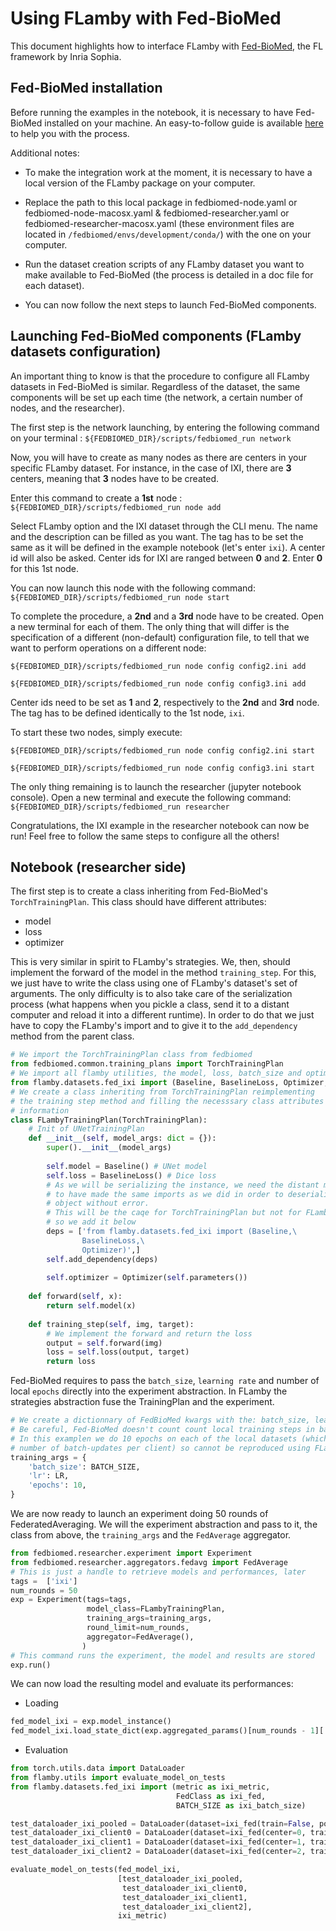 # Using FLamby with Fed-BioMed

This document highlights how to interface FLamby with [Fed-BioMed](https://gitlab.inria.fr/fedbiomed/fedbiomed), the FL framework by Inria Sophia.

## Fed-BioMed installation

Before running the examples in the notebook, it is necessary to have Fed-BioMed installed on your machine. An easy-to-follow guide is available [here](https://fedbiomed.gitlabpages.inria.fr/latest/tutorials/installation/0-basic-software-installation/) to help you with the process.

Additional notes:

- To make the integration work at the moment, it is necessary to have a local version of the FLamby package on your computer.

- Replace the path to this local package in fedbiomed-node.yaml or fedbiomed-node-macosx.yaml & fedbiomed-researcher.yaml or fedbiomed-researcher-macosx.yaml (these environment files are located in `/fedbiomed/envs/development/conda/`) with the one on your computer.

- Run the dataset creation scripts of any FLamby dataset you want to make available to Fed-BioMed (the process is detailed in a doc file for each dataset).

- You can now follow the next steps to launch Fed-BioMed components.

## Launching Fed-BioMed components (FLamby datasets configuration)
 
An important thing to know is that the procedure to configure all FLamby datasets in Fed-BioMed is similar. Regardless of the dataset, the same components will be set up each time (the network, a certain number of nodes, and the researcher).

The first step is the network launching, by entering the following command on your terminal : `${FEDBIOMED_DIR}/scripts/fedbiomed_run network`

Now, you will have to create as many nodes as there are centers in your specific FLamby dataset.
For instance, in the case of IXI, there are **3** centers, meaning that **3** nodes have to be created.

Enter this command to create a **1st** node : `${FEDBIOMED_DIR}/scripts/fedbiomed_run node add`

Select FLamby option and the IXI dataset through the CLI menu.
The name and the description can be filled as you want. The tag has to be set the same as it will be defined in the example notebook (let's enter `ixi`).
A center id will also be asked. Center ids for IXI are ranged between **0** and **2**. Enter **0** for this 1st node.

You can now launch this node with the following command: `${FEDBIOMED_DIR}/scripts/fedbiomed_run node start`

To complete the procedure, a **2nd** and a **3rd** node have to be created. Open a new terminal for each of them.
The only thing that will differ is the specification of a different (non-default) configuration file, to tell that we want to perform operations on a different node:

`${FEDBIOMED_DIR}/scripts/fedbiomed_run node config config2.ini add`

`${FEDBIOMED_DIR}/scripts/fedbiomed_run node config config3.ini add`

Center ids need to be set as **1** and **2**, respectively to the **2nd** and **3rd** node. The tag has to be defined identically to the 1st node, `ixi`.

To start these two nodes, simply execute:

`${FEDBIOMED_DIR}/scripts/fedbiomed_run node config config2.ini start`

`${FEDBIOMED_DIR}/scripts/fedbiomed_run node config config3.ini start`

The only thing remaining is to launch the researcher (jupyter notebook console). Open a new terminal and execute the following command: `${FEDBIOMED_DIR}/scripts/fedbiomed_run researcher`

Congratulations, the IXI example in the researcher notebook can now be run! Feel free to follow the same steps to configure all the others!

## Notebook (researcher side)

The first step is to create a class inheriting from Fed-BioMed's `TorchTrainingPlan`.
This class should have different attributes: 
- model
- loss
- optimizer

This is very similar in spirit to FLamby's strategies. We, then, should implement the forward of the model in the method `training_step`.
For this, we just have to write the class using one of FLamby's dataset's set of arguments.
The only difficulty is to also take care of the serialization process (what happens when you pickle a class, send it to a distant computer and reload it into a different runtime).
In order to do that we just have to copy the FLamby's import and to give it to the `add_dependency` method from the parent class.

```python
# We import the TorchTrainingPlan class from fedbiomed
from fedbiomed.common.training_plans import TorchTrainingPlan
# We import all flamby utilities, the model, loss, batch_size and optimizer details
from flamby.datasets.fed_ixi import (Baseline, BaselineLoss, Optimizer, BATCH_SIZE, LR, get_nb_max_rounds)
# We create a class inheriting from TorchTrainingPlan reimplementing
# the training step method and filling the necesssary class attributes from FLamby
# information
class FLambyTrainingPlan(TorchTrainingPlan):
    # Init of UNetTrainingPlan
    def __init__(self, model_args: dict = {}):
        super().__init__(model_args)
        
        self.model = Baseline() # UNet model
        self.loss = BaselineLoss() # Dice loss
        # As we will be serializing the instance, we need the distant machine
        # to have made the same imports as we did in order to deserialize the 
        # object without error.
        # This will be the caqe for TorchTrainingPlan but not for FLamby
        # so we add it below
        deps = ['from flamby.datasets.fed_ixi import (Baseline,\
                BaselineLoss,\
                Optimizer)',]
        self.add_dependency(deps)
        
        self.optimizer = Optimizer(self.parameters())
    
    def forward(self, x):
        return self.model(x)
    
    def training_step(self, img, target):
        # We implement the forward and return the loss
        output = self.forward(img)
        loss = self.loss(output, target)
        return loss
```

Fed-BioMed requires to pass the `batch_size`, `learning rate` and number of local `epochs` directly into the experiment abstraction. In FLamby the strategies abstraction fuse the TrainingPlan and the experiment.
```python
# We create a dictionnary of FedBioMed kwargs with the: batch_size, learning-rate and epochs.
# Be careful, Fed-BioMed doesn't count count local training steps in batch-updates but in local epochs !
# In this examplen we do 10 epochs on each of the local datasets (which amounts to different
# number of batch-updates per client) so cannot be reproduced using FLamby internal strategies
training_args = {
    'batch_size': BATCH_SIZE,
    'lr': LR,
    'epochs': 10,
}
```

We are now ready to launch an experiment doing 50 rounds of FederatedAveraging.
We will the experiment abstraction and pass to it, the class from above, the `training_args` and the `FedAverage` aggregator.

```python
from fedbiomed.researcher.experiment import Experiment
from fedbiomed.researcher.aggregators.fedavg import FedAverage
# This is just a handle to retrieve models and performances, later
tags =  ['ixi']
num_rounds = 50
exp = Experiment(tags=tags,
                 model_class=FLambyTrainingPlan,
                 training_args=training_args,
                 round_limit=num_rounds,
                 aggregator=FedAverage(),
                )
# This command runs the experiment, the model and results are stored
exp.run()
```
We can now load the resulting model and evaluate its performances:

- Loading

```python
fed_model_ixi = exp.model_instance()
fed_model_ixi.load_state_dict(exp.aggregated_params()[num_rounds - 1]['params'])
```

- Evaluation

```python
from torch.utils.data import DataLoader
from flamby.utils import evaluate_model_on_tests
from flamby.datasets.fed_ixi import (metric as ixi_metric,
                                     FedClass as ixi_fed,
                                     BATCH_SIZE as ixi_batch_size)

test_dataloader_ixi_pooled = DataLoader(dataset=ixi_fed(train=False, pooled=True),batch_size=ixi_batch_size)
test_dataloader_ixi_client0 = DataLoader(dataset=ixi_fed(center=0, train=False),batch_size=ixi_batch_size)
test_dataloader_ixi_client1 = DataLoader(dataset=ixi_fed(center=1, train=False),batch_size=ixi_batch_size)
test_dataloader_ixi_client2 = DataLoader(dataset=ixi_fed(center=2, train=False),batch_size=ixi_batch_size)

evaluate_model_on_tests(fed_model_ixi,
                        [test_dataloader_ixi_pooled,
                         test_dataloader_ixi_client0,
                         test_dataloader_ixi_client1,
                         test_dataloader_ixi_client2],
                        ixi_metric)
```
